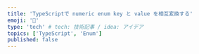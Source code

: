 ```yaml
---
title: 'TypeScriptで numeric enum key と value を相互変換する'
emoji: '🔄️'
type: 'tech' # tech: 技術記事 / idea: アイデア
topics: ['TypeScript', 'Enum']
published: false
---
```

